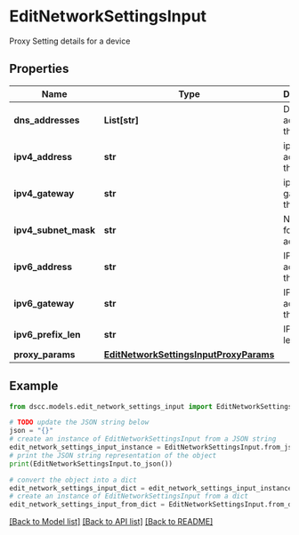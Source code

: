 # EditNetworkSettingsInput

Proxy Setting details for a device

## Properties

Name | Type | Description | Notes
------------ | ------------- | ------------- | -------------
**dns_addresses** | **List[str]** | Dns address of the system | [optional] 
**ipv4_address** | **str** | ipv4 address of the system | [optional] 
**ipv4_gateway** | **str** | ipv4 gateway of the system | [optional] 
**ipv4_subnet_mask** | **str** | NetMask for IPV4 address | [optional] 
**ipv6_address** | **str** | IPV6 address of the system | [optional] 
**ipv6_gateway** | **str** | IPV6 address of the system | [optional] 
**ipv6_prefix_len** | **str** | IPV6 Prefix length | [optional] 
**proxy_params** | [**EditNetworkSettingsInputProxyParams**](EditNetworkSettingsInputProxyParams.md) |  | [optional] 

## Example

```python
from dscc.models.edit_network_settings_input import EditNetworkSettingsInput

# TODO update the JSON string below
json = "{}"
# create an instance of EditNetworkSettingsInput from a JSON string
edit_network_settings_input_instance = EditNetworkSettingsInput.from_json(json)
# print the JSON string representation of the object
print(EditNetworkSettingsInput.to_json())

# convert the object into a dict
edit_network_settings_input_dict = edit_network_settings_input_instance.to_dict()
# create an instance of EditNetworkSettingsInput from a dict
edit_network_settings_input_from_dict = EditNetworkSettingsInput.from_dict(edit_network_settings_input_dict)
```
[[Back to Model list]](../README.md#documentation-for-models) [[Back to API list]](../README.md#documentation-for-api-endpoints) [[Back to README]](../README.md)


